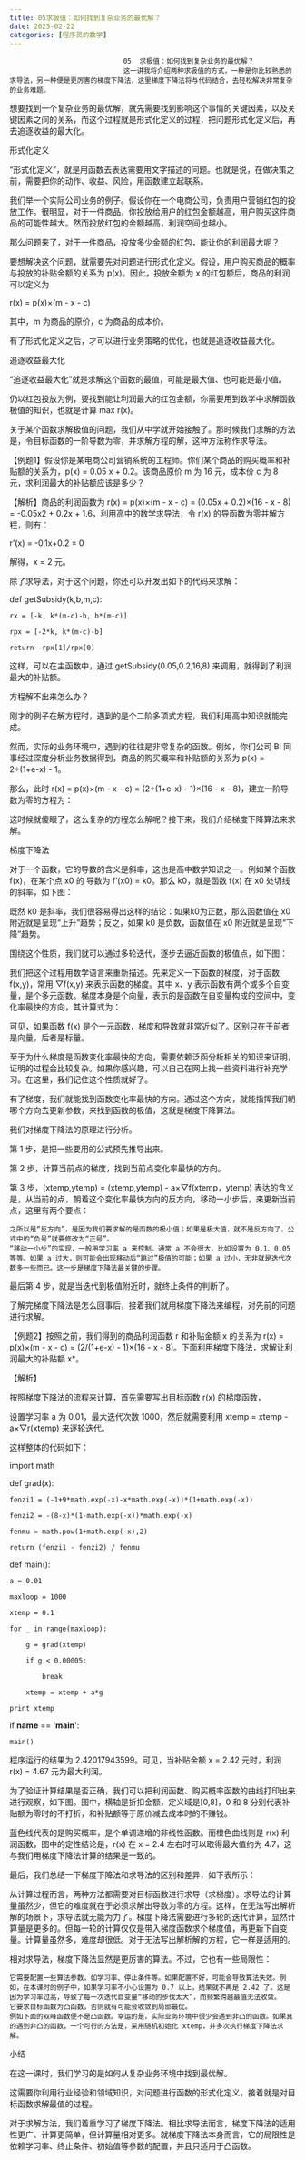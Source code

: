 ```yaml
---
title: 05求极值：如何找到复杂业务的最优解？
date: 2025-02-22
categories: [程序员的数学]
---
```

```text
                            05  求极值：如何找到复杂业务的最优解？
                            这一讲我将介绍两种求极值的方式，一种是你比较熟悉的求导法，另一种便是更厉害的梯度下降法，这里梯度下降法将与代码结合，去轻松解决非常复杂的业务难题。
```

想要找到一个复杂业务的最优解，就先需要找到影响这个事情的关键因素，以及关键因素之间的关系，而这个过程就是形式化定义的过程，把问题形式化定义后，再去追逐收益的最大化。

形式化定义

“形式化定义”，就是用函数去表达需要用文字描述的问题。也就是说，在做决策之前，需要把你的动作、收益、风险，用函数建立起联系。

我们举一个实际公司业务的例子。假设你在一个电商公司，负责用户营销红包的投放工作。很明显，对于一件商品，你投放给用户的红包金额越高，用户购买这件商品的可能性越大。然而投放红包的金额越高，利润空间也越小。

那么问题来了，对于一件商品，投放多少金额的红包，能让你的利润最大呢？

要想解决这个问题，就需要先对问题进行形式化定义。假设，用户购买商品的概率与投放的补贴金额的关系为 p(x)。因此，投放金额为 x 的红包额后，商品的利润可以定义为


r(x) = p(x)×(m - x - c)


其中，m 为商品的原价，c 为商品的成本价。

有了形式化定义之后，才可以进行业务策略的优化，也就是追逐收益最大化。

追逐收益最大化

“追逐收益最大化”就是求解这个函数的最值，可能是最大值、也可能是最小值。

仍以红包投放为例，要找到能让利润最大的红包金额，你需要用到数学中求解函数极值的知识，也就是计算 max r(x)。

关于某个函数求解极值的问题，我们从中学就开始接触了。那时候我们求解的方法是，令目标函数的一阶导数为零，并求解方程的解，这种方法称作求导法。

【例题1】假设你是某电商公司营销系统的工程师。你们某个商品的购买概率和补贴额的关系为，p(x) = 0.05 x + 0.2。该商品原价 m 为 16 元，成本价 c 为 8 元，求利润最大的补贴额应该是多少？

【解析】商品的利润函数为 r(x) = p(x)×(m - x - c) = (0.05x + 0.2)×(16 - x - 8) = -0.05x2 + 0.2x + 1.6，利用高中的数学求导法，令 r(x) 的导函数为零并解方程，则有：

r’(x) = -0.1x+0.2 = 0

解得，x = 2 元。

除了求导法，对于这个问题，你还可以开发出如下的代码来求解：

def getSubsidy(k,b,m,c):

    rx = [-k, k*(m-c)-b, b*(m-c)]

    rpx = [-2*k, k*(m-c)-b]

    return -rpx[1]/rpx[0]


这样，可以在主函数中，通过 getSubsidy(0.05,0.2,16,8) 来调用，就得到了利润最大的补贴额。

方程解不出来怎么办？

刚才的例子在解方程时，遇到的是个二阶多项式方程，我们利用高中知识就能完成。

然而，实际的业务环境中，遇到的往往是非常复杂的函数。例如，你们公司 BI 同事经过深度分析业务数据得到，商品的购买概率和补贴额的关系为 p(x) = 2÷(1+e-x) - 1。

那么，此时 r(x) = p(x)×(m - x - c) = (2÷(1+e-x) - 1)×(16 - x - 8)，建立一阶导数为零的方程为：



这时候就傻眼了，这么复杂的方程怎么解呢？接下来，我们介绍梯度下降算法来求解。

梯度下降法

对于一个函数，它的导数的含义是斜率，这也是高中数学知识之一。例如某个函数 f(x)，在某个点 x0 的 导数为 f’(x0) = k0。那么 k0，就是函数 f(x) 在 x0 处切线的斜率，如下图：



既然 k0 是斜率，我们很容易得出这样的结论：如果k0为正数，那么函数值在 x0 附近就是呈现“上升”趋势；反之，如果 k0 是负数，函数值在 x0 附近就是呈现“下降”趋势。

围绕这个性质，我们就可以通过多轮迭代，逐步去逼近函数的极值点，如下图：



我们把这个过程用数学语言来重新描述。先来定义一下函数的梯度，对于函数 f(x,y)，常用 ▽f(x,y) 来表示函数的梯度。其中 x、y 表示函数有两个或多个自变量，是个多元函数。梯度本身是个向量，表示的是函数在自变量构成的空间中，变化率最快的方向，其计算式为：



可见，如果函数 f(x) 是个一元函数，梯度和导数就非常近似了。区别只在于前者是向量，后者是标量。


至于为什么梯度是函数变化率最快的方向，需要依赖泛函分析相关的知识来证明，证明的过程会比较复杂。如果你感兴趣，可以自己在网上找一些资料进行补充学习。在这里，我们记住这个性质就好了。


有了梯度，我们就能找到函数变化率最快的方向。通过这个方向，就能指挥我们朝哪个方向去更新参数，来找到函数的极值，这就是梯度下降算法。



我们对梯度下降法的原理进行分析。

第 1 步，是把一些要用的公式预先推导出来。

第 2 步，计算当前点的梯度，找到当前点变化率最快的方向。

第 3 步，(xtemp,ytemp) = (xtemp,ytemp) - a×▽f(xtemp，ytemp) 表达的含义是，从当前的点，朝着这个变化率最快方向的反方向，移动一小步后，来更新当前点，这里有两个要点：


```text
之所以是“反方向”，是因为我们要求解的是函数的极小值；如果是极大值，就不是反方向了，公式中的“负号”就要修改为“正号”。
“移动一小步”的实现，一般用学习率 a 来控制。通常 a 不会很大，比如设置为 0.1、0.05 等等。如果 a 过大，则可能会出现移动后“跳过”极值的可能；如果 a 过小，无非就是迭代次数多一些而已。这一步是梯度下降法最关键的步骤。
```


最后第 4 步，就是当迭代到极值附近时，就终止条件的判断了。

了解完梯度下降法是怎么回事后，接着我们就用梯度下降法来编程，对先前的问题进行求解。

【例题2】按照之前，我们得到的商品利润函数 r 和补贴金额 x 的关系为 r(x) = p(x)×(m - x - c) = (2/(1+e-x) - 1)×(16 - x - 8)。下面利用梯度下降法，求解让利润最大的补贴额 x*。

【解析】

按照梯度下降法的流程来计算，首先需要写出目标函数 r(x) 的梯度函数，



设置学习率 a 为 0.01，最大迭代次数 1000，然后就需要利用 xtemp = xtemp - a×▽r(xtemp) 来逐轮迭代。

这样整体的代码如下：

import math

def grad(x):

	fenzi1 = (-1+9*math.exp(-x)-x*math.exp(-x))*(1+math.exp(-x))

	fenzi2 = -(8-x)*(1-math.exp(-x))*math.exp(-x)

	fenmu = math.pow(1+math.exp(-x),2)

	return (fenzi1 - fenzi2) / fenmu

def main():

	a = 0.01

	maxloop = 1000

	xtemp = 0.1

	for _ in range(maxloop):

		g = grad(xtemp)

		if g < 0.00005:

			break

		xtemp = xtemp + a*g

	print xtemp

if __name__ == '__main__':

	main()


程序运行的结果为 2.42017943599。可见，当补贴金额 x = 2.42 元时，利润 r(x) = 4.67 元为最大利润。

为了验证计算结果是否正确，我们可以把利润函数、购买概率函数的曲线打印出来进行观察，如下图。图中，横轴是折扣金额，定义域是[0,8]，0 和 8 分别代表补贴额为零时的不打折，和补贴额等于原价减去成本时的不赚钱。

蓝色线代表的是购买概率，是个单调递增的非线性函数。而橙色曲线则是 r(x) 利润函数，图中的定性结论是，r(x) 在 x = 2.4 左右时可以取得最大值约为 4.7，这与我们用梯度下降法计算的结果是一致的。



最后，我们总结一下梯度下降法和求导法的区别和差异，如下表所示：



从计算过程而言，两种方法都需要对目标函数进行求导（求梯度）。求导法的计算量虽然少，但它的难度就在于必须求解出导数为零的方程。这样，在无法写出解析解的场景下，求导法就无能为力了。梯度下降法需要进行多轮的迭代计算，显然计算量是更多的。但每一轮的计算仅仅是带入梯度函数求个梯度值，再更新下自变量。计算量虽然多，难度却很低。对于无法写出解析解的方程，它一样是适用的。

相对求导法，梯度下降法显然是更厉害的算法。不过，它也有一些局限性：


```text
它需要配置一些算法参数，如学习率、停止条件等。如果配置不好，可能会导致算法失效。例如，在本课时的例子中，如果学习率不小心设置为 0.7 以上，结果就不再是 2.42 了。这是因为学习率过高，导致了每一次迭代自变量“移动的步伐太大”，而频繁跨越最值无法收敛。
它要求目标函数为凸函数，否则就有可能会收敛到局部最优。
例如下面的双峰函数便不是凸函数。幸运的是，实际业务环境中很少会遇到非凸的函数。如果真的遇到非凸的函数，一个可行的方法是，采用随机初始化 xtemp，并多次执行梯度下降法求解。
```




小结

在这一课时，我们学习的是如何从复杂业务环境中找到最优解。

这需要你利用行业经验和领域知识，对问题进行函数的形式化定义，接着就是对目标函数求解最值的过程。

对于求解方法，我们着重学习了梯度下降法。相比求导法而言，梯度下降法的适用性更广、计算更简单，但计算量相对更多。就梯度下降法本身而言，它的局限性是依赖学习率、终止条件、初始值等参数的配置，并且只适用于凸函数。

                        
                        
                            